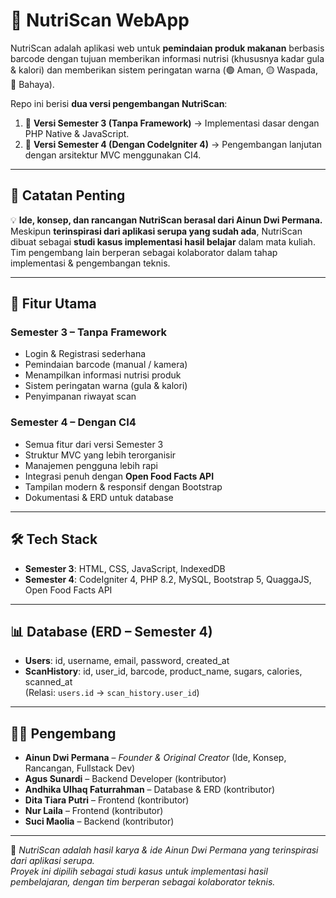 # 🥗 NutriScan WebApp

NutriScan adalah aplikasi web untuk **pemindaian produk makanan** berbasis barcode dengan tujuan memberikan informasi nutrisi (khususnya kadar gula & kalori) dan memberikan sistem peringatan warna (🟢 Aman, 🟡 Waspada, 🔴 Bahaya).  

Repo ini berisi **dua versi pengembangan NutriScan**:
1. 📘 **Versi Semester 3 (Tanpa Framework)** → Implementasi dasar dengan PHP Native & JavaScript.  
2. 📗 **Versi Semester 4 (Dengan CodeIgniter 4)** → Pengembangan lanjutan dengan arsitektur MVC menggunakan CI4.  

---

## 📌 Catatan Penting
💡 **Ide, konsep, dan rancangan NutriScan berasal dari Ainun Dwi Permana.**  
Meskipun **terinspirasi dari aplikasi serupa yang sudah ada**, NutriScan dibuat sebagai **studi kasus implementasi hasil belajar** dalam mata kuliah.  
Tim pengembang lain berperan sebagai kolaborator dalam tahap implementasi & pengembangan teknis.  

---

## 🚀 Fitur Utama
### Semester 3 – Tanpa Framework
- Login & Registrasi sederhana  
- Pemindaian barcode (manual / kamera)  
- Menampilkan informasi nutrisi produk  
- Sistem peringatan warna (gula & kalori)  
- Penyimpanan riwayat scan  

### Semester 4 – Dengan CI4
- Semua fitur dari versi Semester 3  
- Struktur MVC yang lebih terorganisir  
- Manajemen pengguna lebih rapi  
- Integrasi penuh dengan **Open Food Facts API**  
- Tampilan modern & responsif dengan Bootstrap  
- Dokumentasi & ERD untuk database  

---

## 🛠️ Tech Stack
- **Semester 3**: HTML, CSS, JavaScript, IndexedDB  
- **Semester 4**: CodeIgniter 4, PHP 8.2, MySQL, Bootstrap 5, QuaggaJS, Open Food Facts API  

---

## 📊 Database (ERD – Semester 4)
- **Users**: id, username, email, password, created_at  
- **ScanHistory**: id, user_id, barcode, product_name, sugars, calories, scanned_at  
(Relasi: `users.id` → `scan_history.user_id`)  

---

## 👨‍💻 Pengembang
- **Ainun Dwi Permana** – *Founder & Original Creator* (Ide, Konsep, Rancangan, Fullstack Dev)  
- **Agus Sunardi** – Backend Developer (kontributor)  
- **Andhika Ulhaq Faturrahman** – Database & ERD (kontributor)  
- **Dita Tiara Putri** – Frontend (kontributor)  
- **Nur Laila** – Frontend (kontributor)  
- **Suci Maolia** – Backend (kontributor)  

---

📌 *NutriScan adalah hasil karya & ide Ainun Dwi Permana yang terinspirasi dari aplikasi serupa.  
Proyek ini dipilih sebagai studi kasus untuk implementasi hasil pembelajaran, dengan tim berperan sebagai kolaborator teknis.*
